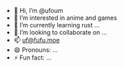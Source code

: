 - 👋 Hi, I’m @ufoum
- 👀 I’m interested in anime and games
- 🌱 I’m currently learning rust ...
- 💞️ I’m looking to collaborate on ...
- 📫 uf@fufu.moe
- 😄 Pronouns: ...
- ⚡ Fun fact: ...

<!---
ufoum/ufoum is a ✨ special ✨ repository because its `README.md` (this file) appears on your GitHub profile.
You can click the Preview link to take a look at your changes.
--->

